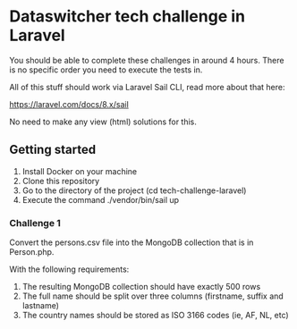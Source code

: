 # Dataswitcher tech challenge in Laravel

You should be able to complete these challenges in around 4 hours. There is no specific order you need to execute the tests in.

All of this stuff should work via Laravel Sail CLI, read more about that here:

https://laravel.com/docs/8.x/sail

No need to make any view (html) solutions for this.

## Getting started

1. Install Docker on your machine
2. Clone this repository
3. Go to the directory of the project (cd tech-challenge-laravel)
4. Execute the command ./vendor/bin/sail up

### Challenge 1

Convert the persons.csv file into the MongoDB collection that is in Person.php.

With the following requirements:

1. The resulting MongoDB collection should have exactly 500 rows
2. The full name should be split over three columns (firstname, suffix and lastname)
3. The country names should be stored as ISO 3166 codes (ie, AF, NL, etc) 



